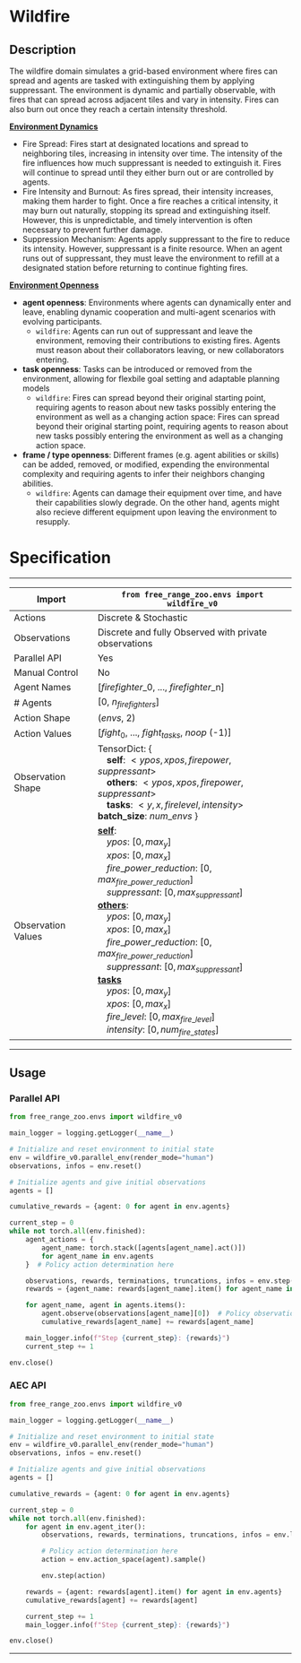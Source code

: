 # Wildfire
## Description

The wildfire domain simulates a grid-based environment where fires can spread and agents are tasked with extinguishing
them by applying suppressant. The environment is dynamic and partially observable, with fires that can spread across
adjacent tiles and vary in intensity. Fires can also burn out once they reach a certain intensity threshold.

<u>**Environment Dynamics**</u><br>
- Fire Spread: Fires start at designated locations and spread to neighboring tiles, increasing in intensity over
  time. The intensity of the fire influences how much suppressant is needed to extinguish it. Fires will continue
  to spread until they either burn out or are controlled by agents.
- Fire Intensity and Burnout: As fires spread, their intensity increases, making them harder to fight. Once a
  fire reaches a critical intensity, it may burn out naturally, stopping its spread and extinguishing itself.
  However, this is unpredictable, and timely intervention is often necessary to prevent further damage.
- Suppression Mechanism: Agents apply suppressant to the fire to reduce its intensity. However, suppressant is a
  finite resource. When an agent runs out of suppressant, they must leave the environment to refill at a designated
  station before returning to continue fighting fires.

<u>**Environment Openness**</u><br>
- **agent openness**: Environments where agents can dynamically enter and leave, enabling dynamic cooperation and
  multi-agent scenarios with evolving participants.
    - `wildfire`: Agents can run out of suppressant and leave the environment, removing their contributions
      to existing fires. Agents must reason about their collaborators leaving, or new collaborators entering.
- **task openness**: Tasks can be introduced or removed from the environment, allowing for flexbile goal setting
  and adaptable planning models
    - `wildfire`: Fires can spread beyond their original starting point, requiring agents to reason about new
      tasks possibly entering the environment as well as a changing action space: Fires can spread beyond
      their original starting point, requiring agents to reason about new tasks possibly entering the
      environment as well as a changing action space.
- **frame / type openness**: Different frames (e.g. agent abilities or skills) can be added, removed, or modified,
  expending the environmental complexity and requiring agents to infer their neighbors changing abilities.
    - `wildfire`: Agents can damage their equipment over time, and have their capabilities slowly degrade. On
      the other hand, agents might also recieve different equipment upon leaving the environment to resupply.

# Specification

---

| Import             | `from free_range_zoo.envs import wildfire_v0`                                                                                                                                                                                                                                                                                                                                                                                                                                                                                                                                                    |
| ------------------ | ------------------------------------------------------------------------------------------------------------------------------------------------------------------------------------------------------------------------------------------------------------------------------------------------------------------------------------------------------------------------------------------------------------------------------------------------------------------------------------------------------------------------------------------------------------------------------------------------ |
| Actions            | Discrete & Stochastic                                                                                                                                                                                                                                                                                                                                                                                                                                                                                                                                                                            |
| Observations       | Discrete and fully Observed with private observations                                                                                                                                                                                                                                                                                                                                                                                                                                                                                                                                            |
| Parallel API       | Yes                                                                                                                                                                                                                                                                                                                                                                                                                                                                                                                                                                                              |
| Manual Control     | No                                                                                                                                                                                                                                                                                                                                                                                                                                                                                                                                                                                               |
| Agent Names        | [$firefighter$_0, ..., $firefighter$_n]                                                                                                                                                                                                                                                                                                                                                                                                                                                                                                                                                          |
| # Agents           | [0, $n_{firefighters}$]                                                                                                                                                                                                                                                                                                                                                                                                                                                                                                                                                                          |
| Action Shape       | ($envs$, 2)                                                                                                                                                                                                                                                                                                                                                                                                                                                                                                                                                                                      |
| Action Values      | [$fight_0$, ..., $fight_{tasks}$, $noop$ (-1)]                                                                                                                                                                                                                                                                                                                                                                                                                                                                                                                                                   |
| Observation Shape  | TensorDict: { <br>&emsp;**self**: $<ypos, xpos, fire power, suppressant>$<br>&emsp;**others**: $<ypos,xpos,fire power, suppressant>$<br>&emsp;**tasks**: $<y, x, fire level, intensity>$ <br> **batch_size**: $num\_envs$ }                                                                                                                                                                                                                                                                                                                                                                      |
| Observation Values | <u>**self**</u>:<br>&emsp;$ypos$: $[0, max_y]$<br>&emsp;$xpos$: $[0, max_x]$<br>&emsp;$fire\_power\_reduction$: $[0, max_{fire\_power\_reduction}]$<br>&emsp;$suppressant$: $[0, max_{suppressant}]$<br><u>**others**</u>:<br>&emsp;$ypos$: $[0, max_y]$<br>&emsp;$xpos$: $[0, max_x]$<br>&emsp;$fire\_power\_reduction$: $[0, max_{fire\_power\_reduction}]$<br>&emsp;$suppressant$: $[0, max_{suppressant}]$<br> <u>**tasks**</u><br>&emsp;$ypos$: $[0, max_y]$<br>&emsp;$xpos$: $[0, max_x]$<br>&emsp;$fire\_level$: $[0, max_{fire\_level}]$<br>&emsp;$intensity$: $[0, num_{fire\_states}]$ |

---
## Usage
### Parallel API
```python
from free_range_zoo.envs import wildfire_v0

main_logger = logging.getLogger(__name__)

# Initialize and reset environment to initial state
env = wildfire_v0.parallel_env(render_mode="human")
observations, infos = env.reset()

# Initialize agents and give initial observations
agents = []

cumulative_rewards = {agent: 0 for agent in env.agents}

current_step = 0
while not torch.all(env.finished):
    agent_actions = {
        agent_name: torch.stack([agents[agent_name].act()])
        for agent_name in env.agents
    }  # Policy action determination here

    observations, rewards, terminations, truncations, infos = env.step(agent_actions)
    rewards = {agent_name: rewards[agent_name].item() for agent_name in env.agents}

    for agent_name, agent in agents.items():
        agent.observe(observations[agent_name][0])  # Policy observation processing here
        cumulative_rewards[agent_name] += rewards[agent_name]

    main_logger.info(f"Step {current_step}: {rewards}")
    current_step += 1

env.close()
```
### AEC API
```python
from free_range_zoo.envs import wildfire_v0

main_logger = logging.getLogger(__name__)

# Initialize and reset environment to initial state
env = wildfire_v0.parallel_env(render_mode="human")
observations, infos = env.reset()

# Initialize agents and give initial observations
agents = []

cumulative_rewards = {agent: 0 for agent in env.agents}

current_step = 0
while not torch.all(env.finished):
    for agent in env.agent_iter():
        observations, rewards, terminations, truncations, infos = env.last()

        # Policy action determination here
        action = env.action_space(agent).sample()

        env.step(action)

    rewards = {agent: rewards[agent].item() for agent in env.agents}
    cumulative_rewards[agent] += rewards[agent]

    current_step += 1
    main_logger.info(f"Step {current_step}: {rewards}")

env.close()
```

---
